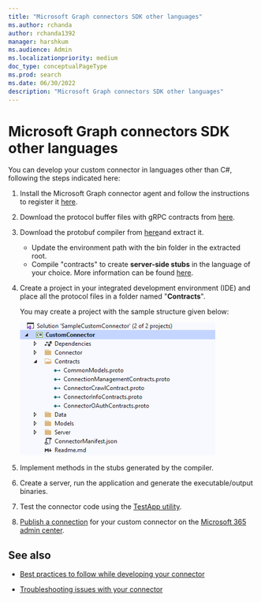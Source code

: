 ```yaml
---
title: "Microsoft Graph connectors SDK other languages"
ms.author: rchanda
author: rchanda1392
manager: harshkum
ms.audience: Admin
ms.localizationpriority: medium
doc_type: conceptualPageType
ms.prod: search
ms.date: 06/30/2022
description: "Microsoft Graph connectors SDK other languages"
---
```


# Microsoft Graph connectors SDK other languages

You can develop your custom connector in languages other than C\#, following the steps indicated here:

1. Install the Microsoft Graph connector agent and follow the instructions to register it [here](/MicrosoftSearch/graph-connector-agent).

2. Download the protocol buffer files with gRPC contracts from [here](https://github.com/microsoftgraph/msgraph-connectors-sdk/tree/main/Contracts).

3. Download the protobuf compiler from [here](https://github.com/protocolbuffers/protobuf/releases)and extract it.

    * Update the environment path with the bin folder in the extracted root.
    * Compile "contracts" to create **server-side stubs** in the language of your choice. More information can be found [here](https://grpc.io/docs/languages/).

4. Create a project in your integrated development environment (IDE) and place all the protocol files in a folder named "**Contracts**".

    You may create a project with the sample structure given below:

    ![Sample project structure](images/connectors-sdk/projectstructure.png)

5. Implement methods in the stubs generated by the compiler.

6. Create a server, run the application and generate the executable/output binaries.

7. Test the connector code using the [TestApp utility](/concepts/custom-connector-sdk-testapp).

8. [Publish a connection](/concepts/custom-connector-sdk-publish) for your custom connector on the [Microsoft 365 admin center](https://admin.microsoft.com/adminportal/home#/MicrosoftSearch/Connectors/add).

## See also

* [Best practices to follow while developing your connector](/concepts/custom-connector-sdk-best-practices)

* [Troubleshooting issues with your connector](/concepts/custom-connector-sdk-troubleshooting)
